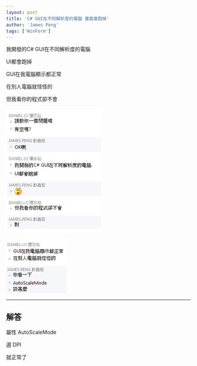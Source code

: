 ```yaml
---
layout: post
title: 'C# GUI在不同解析度的電腦 畫面會跑掉'
author: 'James Peng'
tags: ['WinForm']
---
```


我開發的C# GUI在不同解析度的電腦

UI都會跑掉

GUI在我電腦顯示都正常

在別人電腦就怪怪的

但我看你的程式卻不會



![](..\images\2016-04-27-CSharp_AutoScaleMode\zvwoILC.png)

![](..\images\2016-04-27-CSharp_AutoScaleMode\iPrHZYh.png)


----------

## 解答 ##

屬性 AutoScaleMode

選 DPI

就正常了



